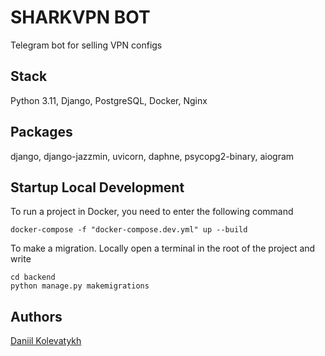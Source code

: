 # SHARKVPN BOT

Telegram bot for selling VPN configs

## Stack
Python 3.11, Django, PostgreSQL, Docker, Nginx

## Packages
django, django-jazzmin, uvicorn, daphne, psycopg2-binary, aiogram

## Startup Local Development
To run a project in Docker, you need to enter the following command
```shell
docker-compose -f "docker-compose.dev.yml" up --build
```

To make a migration. Locally open a terminal in the root of the project and write
```shell
cd backend
python manage.py makemigrations
```


## Authors
[Daniil Kolevatykh](https://github.com/Daniil-Danone)
